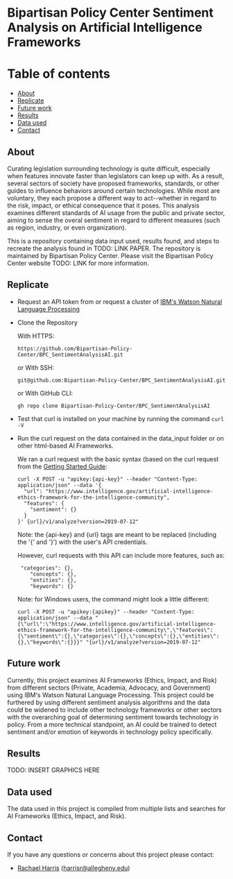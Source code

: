 # Bipartisan Policy Center Sentiment Analysis on Artificial Intelligence Frameworks

# Table of contents

* [About](#about)
* [Replicate](#replicate)
* [Future work](#future-work)
* [Results](#results)
* [Data used](#data-used)
* [Contact](#contact)

## About

Curating legislation surrounding technology is quite difficult, especially when features innovate faster than legislators can keep up with. As a result, several sectors of society have proposed frameworks, standards, or other guides to influence behaviors around certain technologies. While most are voluntary, they each propose a different way to act--whether in regard to the risk, impact, or ethical consequence that it poses. This analysis examines different standards of AI usage from the public and private sector, aiming to sense the overal sentiment in regard to different measures (such as region, industry, or even organization). 

This is a repository containing data input used, results found, and steps to recreate the analysis found in TODO: LINK PAPER. The repository is maintained by Bipartisan Policy Center. Please visit the Bipartisan Policy Center website TODO: LINK for more information.


## Replicate

- Request an API token from or request a cluster of [IBM's Watson Natural Language Processing](https://www.ibm.com/cloud/watson-natural-language-understanding?utm_content=SRCWW&p1=Search&p4=43700068006592498&p5=p&gclid=Cj0KCQiAu62QBhC7ARIsALXijXS0qtU7tZeXmW1k_8yrWUedmYLJfw0Ler9UlB6ZXJ3-YmcXbMlnsXEaAp-4EALw_wcB&gclsrc=aw.ds)

 - Clone the Repository
    
    With HTTPS:

    ```https://github.com/Bipartisan-Policy-Center/BPC_SentimentAnalysisAI.git```

    or With SSH:

    ```git@github.com:Bipartisan-Policy-Center/BPC_SentimentAnalysisAI.git```
    
    or With GitHub CLI:
    
    ```gh repo clone Bipartisan-Policy-Center/BPC_SentimentAnalysisAI```


 - Test that curl is installed on your machine by running the command `curl -V`
    
 - Run the curl request on the data contained in the data_input folder or on other html-based AI Frameworks.

    We ran a curl request with the basic syntax (based on the curl request from the [Getting Started Guide](https://cloud.ibm.com/docs/natural-language-understanding?topic=natural-language-understanding-getting-started#getting-started-tutorial):

    ```
    curl -X POST -u "apikey:{api-key}" --header "Content-Type: application/json" --data '{
      "url": "https://www.intelligence.gov/artificial-intelligence-ethics-framework-for-the-intelligence-community",
      "features": {
        "sentiment": {}
      }
    }' {url}/v1/analyze?version=2019-07-12"
    ```
    
    Note: the {api-key} and {url} tags are meant to be replaced (including the '{' and '}') with the user's API credentials.

    However, curl requests with this API can include more features, such as:

    ```
     "categories": {},
        "concepts": {},
        "entities": {},
        "keywords": {}
    ```


    Note: for Windows users, the command might look a little different:

    ```
    curl -X POST -u "apikey:{apikey}" --header "Content-Type: application/json" --data "{\"url\":\"https://www.intelligence.gov/artificial-intelligence-ethics-framework-for-the-intelligence-community\",\"features\":{\"sentiment\":{},\"categories\":{},\"concepts\":{},\"entities\":{},\"keywords\":{}}}" "{url}/v1/analyze?version=2019-07-12"
    ```


## Future work

Currently, this project examines AI Frameworks (Ethics, Impact, and Risk) from different sectors (Private, Academia, Advocacy, and Government) using IBM's Watson Natural Language Processing. This project could be furthered by using different sentiment analysis algorithms and the data could be widened to include other technology frameworks or other sectors with the overarching goal of determining sentiment towards technology in policy. From a more technical standpoint, an AI could be trained to detect sentiment and/or emotion of keywords in technology policy specifically.

## Results
TODO: INSERT GRAPHICS HERE


## Data used

The data used in this project is compiled from multiple lists and searches for AI Frameworks (Ethics, Impact, and Risk).


## Contact

If you have any questions or concerns about this project please contact:

- [Rachael Harris](https://github.com/rachaelharris) (harrisr@allegheny.edu)
